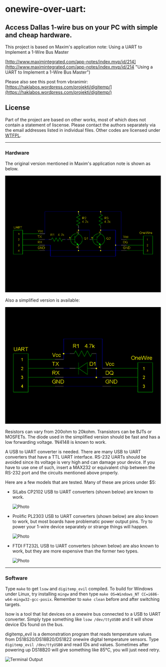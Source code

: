 # onewire-over-uart:
## Access Dallas 1-wire bus on your PC with simple and cheap hardware.

This project is based on Maxim's application note:
Using a UART to Implement a 1-Wire Bus Master

[http://www.maximintegrated.com/app-notes/index.mvp/id/214](http://www.maximintegrated.com/app-notes/index.mvp/id/214 "Using a UART to Implement a 1-Wire Bus Master")

Please also see this post from vbranimir: [https://haklabos.wordpress.com/projekti/digitemp/](https://haklabos.wordpress.com/projekti/digitemp/)

## License

 Part of the project are based on other works, most of which does not contain a statement of liscense. Please contact the authors separately via the email addresses listed in individual files. Other codes are licensed under [WTFPL](http://www.wtfpl.net/).

***
### Hardware

The original version mentioned in Maxim's application note is shown as below.

![Schematics](docs/pp2od_tt.png "Original version")

Also a simplified version is available:

![Schematics](docs/pp2od_rd.png "Simplified version")

Resistors can vary from 200ohm to 20kohm. Transistors can be BJTs or MOSFETs.
The diode used in the simplified version should be fast and has a low forwarding voltage.
1N4148 is known to work.

A USB to UART converter is needed.
There are many USB to UART converters that have a TTL UART interface.
RS-232 UARTs should be avoided since its voltage is very high and can damage your device.
If you have to use one of such, insert a MAX232 or equivalent chip between the RS-232 port and
the circuits mentioned above properly.

Here are a few models that are tested. Many of these are prices under $5:

* SiLabs CP2102 USB to UART converters (shown below) are known to work.

    ![Photo](docs/cp2102.jpg "CP2102")

* Prolific PL2303 USB to UART converters (shown below) are also known to work,
    but most boards have problematic power output pins.
    Try to power your 1-wire device separately or strange things will happen.

    ![Photo](docs/pl2303.jpg "PL2303")

* FTDI FT232L USB to UART converters (shown below) are also known to work,
    but they are more expensive than the former two types.

    ![Photo](docs/ft232l.jpg "FT232L")

***
### Software

Type `make` to get `lsow` and `digitemp_evil` compiled.
To build for Windows under Linux, try installing `mingw` and then type `make OS=Windows_NT CC=i686-w64-mingw32-gcc-posix`.
Remember to `make clean` before and after switching targets.

lsow is a tool that list devices on a onewire bus connected to a USB to UART converter.
Simply type something like `lsow /dev/ttyUSB0` and it will show device IDs found on the bus.

digitemp\_evil is a demonstration program that reads temperature values from DS18S20/DS18B20/DS1822
onewire digital temperature sensors. Type `digitemp_evil /dev/ttyUSB0` and read IDs and values.
Sometimes after powering up DS18B20 will give something like 85°C, you will just need retry.

![Terminal Output](docs/dte.png "digitemp\_evil's output")
